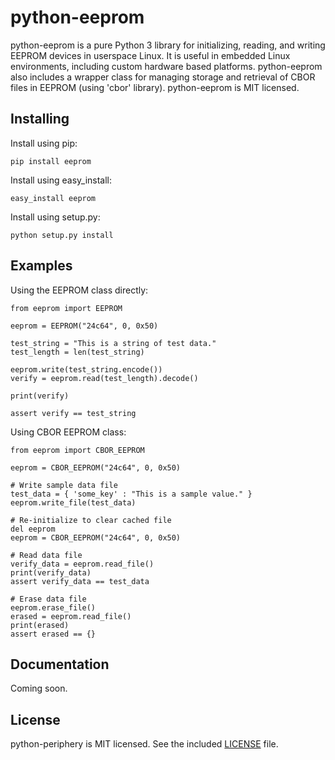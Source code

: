 # python-eeprom

python-eeprom is a pure Python 3 library for initializing, reading, and writing
EEPROM devices in userspace Linux. It is useful in embedded Linux environments,
including custom hardware based platforms. python-eeprom also includes a
wrapper class for managing storage and retrieval of CBOR files in EEPROM (using
'cbor' library). python-eeprom is MIT licensed.

## Installing

Install using pip:

```
pip install eeprom
```

Install using easy_install:

```
easy_install eeprom
```

Install using setup.py:

```
python setup.py install
```

## Examples

Using the EEPROM class directly:

```python3
from eeprom import EEPROM

eeprom = EEPROM("24c64", 0, 0x50)

test_string = "This is a string of test data."
test_length = len(test_string)

eeprom.write(test_string.encode())
verify = eeprom.read(test_length).decode()

print(verify)

assert verify == test_string
```

Using CBOR EEPROM class:

```python3
from eeprom import CBOR_EEPROM

eeprom = CBOR_EEPROM("24c64", 0, 0x50)

# Write sample data file
test_data = { 'some_key' : "This is a sample value." }
eeprom.write_file(test_data)

# Re-initialize to clear cached file
del eeprom
eeprom = CBOR_EEPROM("24c64", 0, 0x50)

# Read data file
verify_data = eeprom.read_file()
print(verify_data)
assert verify_data == test_data

# Erase data file
eeprom.erase_file()
erased = eeprom.read_file()
print(erased)
assert erased == {}
```

## Documentation

Coming soon.

## License

python-periphery is MIT licensed. See the included [LICENSE](LICENSE) file.
